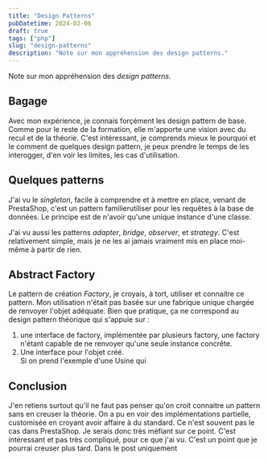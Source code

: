 ```yaml
---
title: "Design Patterns"
pubDatetime: 2024-02-06
draft: true
tags: ["php"]
slug: "design-patterns"
description: "Note sur mon appréhension des design patterns."
---
```


Note sur mon appréhension des _design patterns_.

<!--more-->

## Bagage

Avec mon expérience, je connais forçément les design pattern de base. Comme pour le reste de la formation, elle m'apporte une vision avec du recul et de la théorie. C'est intéressant, je comprends mieux le pourquoi et le comment de quelques design pattern, je peux prendre le temps de les interogger, d'en voir les limites, les cas d'utilisation.

## Quelques patterns

J'ai vu le _singleton_, facile à comprendre et à mettre en place, venant de PrestaShop, c'est un pattern familierutiliser pour les requêtes à la base de données. Le principe est de n'avoir qu'une unique instance d'une classe.

J'ai vu aussi les patterns _adapter_, _bridge_, _observer_, et _strategy_. C'est relativement simple, mais je ne les ai jamais vraiment mis en place moi-même à partir de rien.

## Abstract Factory

Le pattern de création _Factory_, je croyais, à tort, utiliser et connaitre ce pattern. Mon utilisation n'était pas basée sur une fabrique unique chargée de renvoyer l'objet adéquate. Bien que pratique, ça ne correspond au design pattern théorique qui s'appuie sur :

1. une interface de factory, implémentée par plusieurs factory, une factory n'étant capable de ne renvoyer qu'une seule instance concrête.
2. Une interface pour l'objet créé.  
   Si on prend l'exemple d'une Usine qui

## Conclusion

J'en retiens surtout qu'il ne faut pas penser qu'on croit connaitre un pattern sans en creuser la théorie. On a pu en voir des implémentations partielle, customisée en croyant avoir affaire à du standard. Ce n'est souvent pas le cas dans PrestaShop. Je serais donc très méfiant sur ce point.
C'est intéressant et pas très compliqué, pour ce que j'ai vu.
C'est un point que je pourrai creuser plus tard.
Dans le post uniquement
